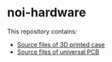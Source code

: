 # noi-hardware

This repository contains:
  - [Source files of 3D printed case](./case)
  - [Source files of universal PCB](./pcb)